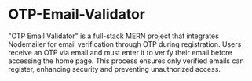 # OTP-Email-Validator
"OTP Email Validator" is a full-stack MERN project that integrates Nodemailer for email verification through OTP during registration. Users receive an OTP via email and must enter it to verify their email before accessing the home page. This process ensures only verified emails can register, enhancing security and preventing unauthorized access.
